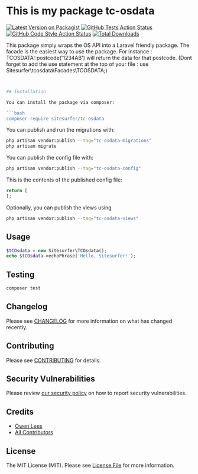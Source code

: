 # This is my package tc-osdata

[![Latest Version on Packagist](https://img.shields.io/packagist/v/sitesurfer/tc-osdata.svg?style=flat-square)](https://packagist.org/packages/sitesurfer/tc-osdata)
[![GitHub Tests Action Status](https://img.shields.io/github/actions/workflow/status/sitesurfer/tc-osdata/run-tests.yml?branch=main&label=tests&style=flat-square)](https://github.com/sitesurfer/tc-osdata/actions?query=workflow%3Arun-tests+branch%3Amain)
[![GitHub Code Style Action Status](https://img.shields.io/github/actions/workflow/status/sitesurfer/tc-osdata/fix-php-code-style-issues.yml?branch=main&label=code%20style&style=flat-square)](https://github.com/sitesurfer/tc-osdata/actions?query=workflow%3A"Fix+PHP+code+style+issues"+branch%3Amain)
[![Total Downloads](https://img.shields.io/packagist/dt/sitesurfer/tc-osdata.svg?style=flat-square)](https://packagist.org/packages/sitesurfer/tc-osdata)

This package simply wraps the OS API into a Laravel friendly package.
The facade is the easiest way to use the package.
For instance : TCOSDATA::postcode('1234AB') will return the data for that postcode.
(Dont forget to add the use statement at the top of your file : use Sitesurfer\tcosdata\Facades\TCOSDATA;)

```php  


## Installation

You can install the package via composer:

```bash
composer require sitesurfer/tc-osdata
```

You can publish and run the migrations with:

```bash
php artisan vendor:publish --tag="tc-osdata-migrations"
php artisan migrate
```

You can publish the config file with:

```bash
php artisan vendor:publish --tag="tc-osdata-config"
```

This is the contents of the published config file:

```php
return [
];
```

Optionally, you can publish the views using

```bash
php artisan vendor:publish --tag="tc-osdata-views"
```

## Usage

```php
$tCOsdata = new Sitesurfer\TCOsdata();
echo $tCOsdata->echoPhrase('Hello, Sitesurfer!');
```

## Testing

```bash
composer test
```

## Changelog

Please see [CHANGELOG](CHANGELOG.md) for more information on what has changed recently.

## Contributing

Please see [CONTRIBUTING](CONTRIBUTING.md) for details.

## Security Vulnerabilities

Please review [our security policy](../../security/policy) on how to report security vulnerabilities.

## Credits

- [Owen Lees](https://github.com/sitesurfer)
- [All Contributors](../../contributors)

## License

The MIT License (MIT). Please see [License File](LICENSE.md) for more information.

